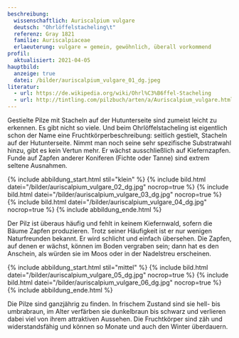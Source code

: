 ```yaml
---
beschreibung:
  wissenschaftlich: Auriscalpium vulgare
  deutsch: "Ohrlöffelstacheling\t"
  referenz: Gray 1821
  familie: Auriscalpiaceae
  erlaeuterung: vulgare = gemein, gewöhnlich, überall vorkommend
profil:
  aktualisiert: 2021-04-05
hauptbild:
  anzeige: true
  datei: /bilder/auriscalpium_vulgare_01_dg.jpeg
literatur:
  - url: https://de.wikipedia.org/wiki/Ohrl%C3%B6ffel-Stacheling
  - url: http://tintling.com/pilzbuch/arten/a/Auriscalpium_vulgare.html
---
```

Gestielte Pilze mit Stacheln auf der Hutunterseite sind zumeist leicht zu erkennen. Es gibt nicht so viele. Und beim Ohrlöffelstacheling ist eigentlich schon der Name eine Fruchtkörperbeschreibung: seitlich gestielt, Stacheln auf der Hutunterseite. Nimmt man noch seine sehr spezifische Substratwahl hinzu, gibt es kein Vertun mehr. Er wächst ausschließlich auf Kiefernzapfen. Funde auf Zapfen anderer Koniferen (Fichte oder Tanne) sind extrem seltene Ausnahmen.

{% include abbildung_start.html stil="klein" %}
{% include bild.html datei="/bilder/auriscalpium_vulgare_02_dg.jpg" nocrop=true %}
{% include bild.html datei="/bilder/auriscalpium_vulgare_03_dg.jpg" nocrop=true %}
{% include bild.html datei="/bilder/auriscalpium_vulgare_04_dg.jpg" nocrop=true %}
{% include abbildung_ende.html %}

Der Pilz ist überaus häufig und fehlt in keinem Kiefernwald, sofern die Bäume Zapfen produzieren. Trotz seiner Häufigkeit ist er nur wenigen Naturfreunden bekannt. Er wird schlicht und einfach übersehen. Die Zapfen, auf denen er wächst, können im Boden vergraben sein; dann hat es den Anschein, als würden sie im Moos oder in der Nadelstreu erscheinen. 

{% include abbildung_start.html stil="mittel" %}
{% include bild.html datei="/bilder/auriscalpium_vulgare_05_dg.jpg" nocrop=true %}
{% include bild.html datei="/bilder/auriscalpium_vulgare_06_dg.jpg" nocrop=true %}
{% include abbildung_ende.html %}

Die Pilze sind ganzjährig zu finden. In frischem Zustand sind sie hell- bis umbrabraun, im Alter verfärben sie dunkelbraun bis schwarz und verlieren dabei viel von ihrem attraktiven Aussehen. Die Fruchtkörper sind zäh und widerstandsfähig und können so Monate und auch den Winter überdauern.